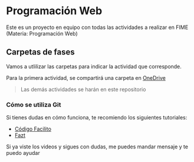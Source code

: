 # Programación Web

Este es un proyecto en equipo con todas las actividades a realizar en FIME (Materia: Programación Web)

## Carpetas de fases

Vamos a utlilizar las carpetas para indicar la actividad que corresponde.

Para la primera actividad, se compartirá una carpeta en [OneDrive](https://uanledu-my.sharepoint.com/:f:/g/personal/hector_floresmnz_uanl_edu_mx/Ei0IAXERqZtFnbcHRvBUEzoBx1naKtc6qJ9AxSXLAZvbNA?e=ifROeB)

> Las demás actividades se harán en este repositorio

### Cómo se utiliza Git

Si tienes dudas en cómo funciona, te recomiendo los siguientes tutoriales:

- [Código Facilito](https://www.youtube.com/watch?v=zH3I1DZNovk&list=PL9xYXqvLX2kMUrXTvDY6GI2hgacfy0rId)
- [Fazt](https://www.youtube.com/watch?v=HiXLkL42tMU)

Si ya viste los videos y sigues con dudas, me puedes mandar mensaje y te puedo ayudar
